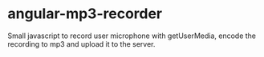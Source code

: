 # angular-mp3-recorder
Small javascript to record user microphone with getUserMedia, encode the recording to mp3 and upload it to the server.
